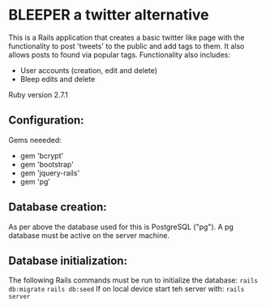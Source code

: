 # BLEEPER a twitter alternative

This is a Rails application that creates a basic twitter like page with the functionality to post 'tweets' to the public and add tags to them. It also allows posts to found via popular tags. Functionality also includes:
- User accounts (creation, edit and delete)
- Bleep edits and delete


Ruby version 2.7.1

Configuration:
-
Gems neeeded:
- gem 'bcrypt'
- gem 'bootstrap'
- gem 'jquery-rails'
- gem 'pg'

## Database creation:
As per above the database used for this is PostgreSQL ("pg"). A pg database must be active on the server machine.

## Database initialization:
The following Rails commands must be run to initialize the database:
`rails db:migrate`
`rails db:seed`
If on local device start teh server with:
`rails server`
